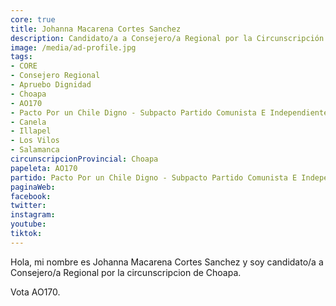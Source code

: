 ```yaml
---
core: true
title: Johanna Macarena Cortes Sanchez
description: Candidato/a a Consejero/a Regional por la Circunscripción de Choapa
image: /media/ad-profile.jpg
tags:
- CORE
- Consejero Regional
- Apruebo Dignidad
- Choapa
- AO170
- Pacto Por un Chile Digno - Subpacto Partido Comunista E Independientes - Independientes
- Canela
- Illapel
- Los Vilos
- Salamanca
circunscripcionProvincial: Choapa
papeleta: AO170
partido: Pacto Por un Chile Digno - Subpacto Partido Comunista E Independientes - Independientes
paginaWeb:
facebook:
twitter:
instagram:
youtube:
tiktok:
---
```

Hola, mi nombre es Johanna Macarena Cortes Sanchez y soy candidato/a a Consejero/a Regional por la circunscripcion de Choapa.

Vota AO170.